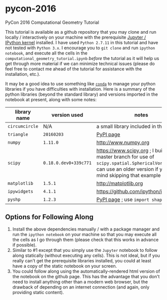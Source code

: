 # pycon-2016
PyCon 2016 Computational Geometry Tutorial

This tutorial is available as a github repository that you may clone and run locally / interactively on your machine with the prerequisite [Jupyter / IPython kernel](http://jupyter.readthedocs.io/en/latest/install.html) installed. I have used `Python 2.7.11` in this tutorial and have not tested with `Python 3.x`. I encourage you to `git clone` and run `ipython notebook`, and execute all the cells in the `computational_geometry_tutorial.ipynb` *before* the tutorial as it will help us get through more material if we can minimize technical issues (please do feel free to contact me ahead of the tutorial for assistance with the installation, etc.).

It may be a good idea to use something like [`conda`](http://conda.pydata.org/docs/intro.html) to manage your python libraries if you have difficulties with installation. Here is a summary of the python libraries (beyond the standard library) and versions imported in the notebook at present, along with some notes:

library name | version used | notes
-------------|--------------|------
`circumcircle` | N/A | a small library included in the git repo
`triangle` | `20160203` | [PyPI page](https://pypi.python.org/pypi/triangle/)
`numpy` | `1.11.0` | http://www.numpy.org
`scipy` | `0.18.0.dev0+339c771` | https://www.scipy.org ; I built from master branch for use of `scipy.spatial.SphericalVoronoi` -- can use an older version if you don't mind skipping that example in tutorial
`matplotlib` | `1.5.1` | http://matplotlib.org
`ipywidgets` | `4.1.1` | https://github.com/ipython/ipywidgets
`pyshp` | `1.2.3` | [PyPI page](https://pypi.python.org/pypi/pyshp) ; use `import shapefile`

## Options for Following Along
1. Install the above dependencies manually / with a package manager and run the `ipython notebook` on your machine so that you may execute all the cells as I go through them (please check that this works in advance if possible).
2. Similar to #1 except that you simply use the `Jupyter` notebook to follow along statically (without executing any cells). This is not ideal, but if you really can't get the prerequisite libraries installed, you could at least have a copy of the static notebook on your screen.
3. You could follow along using the automatically-rendered html version of the notebook on the github page. This has the advantage that you don't need to install anything other than a modern web browser, but the drawback of depending on an internet connection (and again, only providing static content).

